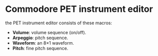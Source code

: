 # Commodore PET instrument editor

the PET instrument editor consists of these macros:

- **Volume**: volume sequence (on/off).
- **Arpeggio**: pitch sequence.
- **Waveform**: an 8×1 waveform.
- **Pitch**: fine pitch sequence.
